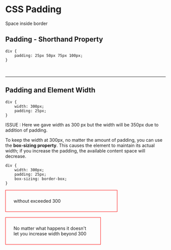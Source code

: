 # CSS Padding

Space inside border

## Padding - Shorthand Property

    div {
        padding: 25px 50px 75px 100px;
    }
<br>

---
## Padding and Element Width


    div {
        width: 300px;
        padding: 25px;
    }

ISSUE : Here we gave width as 300 px but the width will be 350px due to addition of padding.

To keep the width at 300px, no matter the amount of padding, you can use the **box-sizing property**. This causes the element to maintain its actual width; if you increase the padding, the available content space will decrease.

    div {
        width: 300px;
        padding: 25px;
        box-sizing: border-box;
    }

<div style = "width: 300px; padding: 25px; border : 1px solid red">without exceeded 300</div>
<br>
<div style = "width: 300px; padding: 25px; box-sizing: border-box; border : 1px solid red">No matter what happens it doesn't let you increase width beyond 300</div>